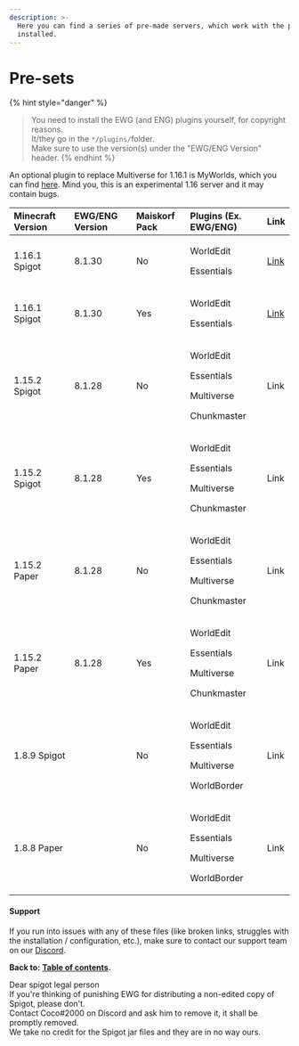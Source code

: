 ```yaml
---
description: >-
  Here you can find a series of pre-made servers, which work with the plugins
  installed.
---
```


# Pre-sets

{% hint style="danger" %}
> You need to install the EWG \(and ENG\) plugins yourself, for copyright reasons.  
> It/they go in the `*/plugins/`folder.  
> Make sure to use the version\(s\) under the "EWG/ENG Version" header.
{% endhint %}

An optional plugin to replace Multiverse for 1.16.1 is MyWorlds, which you can find [here](https://www.spigotmc.org/resources/myworlds.39594/). Mind you, this is an experimental 1.16 server and it may contain bugs.

<table>
  <thead>
    <tr>
      <th style="text-align:left">Minecraft Version</th>
      <th style="text-align:left">EWG/ENG Version</th>
      <th style="text-align:left">Maiskorf Pack</th>
      <th style="text-align:left">Plugins (Ex. EWG/ENG)</th>
      <th style="text-align:left">Link</th>
    </tr>
  </thead>
  <tbody>
    <tr>
      <td style="text-align:left">1.16.1 Spigot</td>
      <td style="text-align:left">8.1.30</td>
      <td style="text-align:left">No</td>
      <td style="text-align:left">
        <p>WorldEdit</p>
        <p>Essentials</p>
      </td>
      <td style="text-align:left"><a href="https://drive.google.com/file/d/1az34V-un69Fugx-9rrHG3jDk100Oqb05/view?usp=sharing">Link</a>
      </td>
    </tr>
    <tr>
      <td style="text-align:left">1.16.1 Spigot</td>
      <td style="text-align:left">8.1.30</td>
      <td style="text-align:left">Yes</td>
      <td style="text-align:left">
        <p>WorldEdit</p>
        <p>Essentials</p>
      </td>
      <td style="text-align:left"><a href="https://drive.google.com/file/d/1F2aNWHZLBhEJJ3I6y2aZcOrq8LCnt1sr/view?usp=sharing">Link</a>
      </td>
    </tr>
    <tr>
      <td style="text-align:left">1.15.2 Spigot</td>
      <td style="text-align:left">8.1.28</td>
      <td style="text-align:left">No</td>
      <td style="text-align:left">
        <p>WorldEdit</p>
        <p>Essentials</p>
        <p>Multiverse</p>
        <p>Chunkmaster</p>
      </td>
      <td style="text-align:left">Link</td>
    </tr>
    <tr>
      <td style="text-align:left">1.15.2 Spigot</td>
      <td style="text-align:left">8.1.28</td>
      <td style="text-align:left">Yes</td>
      <td style="text-align:left">
        <p>WorldEdit</p>
        <p>Essentials</p>
        <p>Multiverse</p>
        <p>Chunkmaster</p>
      </td>
      <td style="text-align:left">Link</td>
    </tr>
    <tr>
      <td style="text-align:left">1.15.2 Paper</td>
      <td style="text-align:left">8.1.28</td>
      <td style="text-align:left">No</td>
      <td style="text-align:left">
        <p>WorldEdit</p>
        <p>Essentials</p>
        <p>Multiverse</p>
        <p>Chunkmaster</p>
      </td>
      <td style="text-align:left">Link</td>
    </tr>
    <tr>
      <td style="text-align:left">1.15.2 Paper</td>
      <td style="text-align:left">8.1.28</td>
      <td style="text-align:left">Yes</td>
      <td style="text-align:left">
        <p>WorldEdit</p>
        <p>Essentials</p>
        <p>Multiverse</p>
        <p>Chunkmaster</p>
      </td>
      <td style="text-align:left">Link</td>
    </tr>
    <tr>
      <td style="text-align:left">1.8.9 Spigot</td>
      <td style="text-align:left"></td>
      <td style="text-align:left">No</td>
      <td style="text-align:left">
        <p>WorldEdit</p>
        <p>Essentials</p>
        <p>Multiverse</p>
        <p>WorldBorder</p>
      </td>
      <td style="text-align:left">Link</td>
    </tr>
    <tr>
      <td style="text-align:left">1.8.8 Paper</td>
      <td style="text-align:left"></td>
      <td style="text-align:left">No</td>
      <td style="text-align:left">
        <p>WorldEdit</p>
        <p>Essentials</p>
        <p>Multiverse</p>
        <p>WorldBorder</p>
      </td>
      <td style="text-align:left">Link</td>
    </tr>
  </tbody>
</table>

#### Support

If you run into issues with any of these files \(like broken links, struggles with the installation / configuration, etc.\), make sure to contact our support team on our [Discord](https://discord.gg/Jq3ecb3).

**Back to:** [**Table of contents**](https://docs.dynamic-bytes.com/table-of-contents)**.**  
  
Dear spigot legal person  
If you're thinking of punishing EWG for distributing a non-edited copy of Spigot, please don't.  
Contact Coco\#2000 on Discord and ask him to remove it, it shall be promptly removed.  
We take no credit for the Spigot jar files and they are in no way ours.

